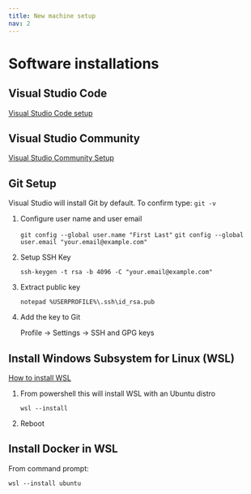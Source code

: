 ```yaml
---
title: New machine setup
nav: 2
---
```


# Software installations

## Visual Studio Code
[Visual Studio Code setup](https://code.visualstudio.com/docs/setup/windows)

## Visual Studio Community
[Visual Studio Community Setup](https://visualstudio.microsoft.com/)

## Git Setup
Visual Studio will install Git by default.  To confirm type: `git -v`

1. Configure user name and user email

    `git config --global user.name "First Last"`
    `git config --global user.email "your.email@example.com"`

2. Setup SSH Key

    `ssh-keygen -t rsa -b 4096 -C "your.email@example.com"`

3. Extract public key

    `notepad %USERPROFILE%\.ssh\id_rsa.pub`

4. Add the key to Git

    Profile -> Settings -> SSH and GPG keys

## Install Windows Subsystem for Linux (WSL)

[How to install WSL](https://learn.microsoft.com/en-us/windows/wsl/install)

1. From powershell this will install WSL with an Ubuntu distro

    `wsl --install`

2. Reboot

## Install Docker in WSL

From command prompt:

`wsl --install ubuntu`


